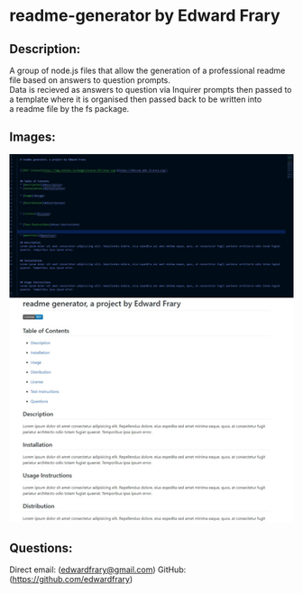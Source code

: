 # readme-generator by Edward Frary

## Description:
A group of node.js files that allow the generation of a professional readme file based on answers to question prompts.  
Data is recieved as answers to question via Inquirer prompts then passed to a template where it is organised then passed back to be written into   
a readme file by the fs package.

## Images: 

![code](./Develop/utils/assets/images/code.jpg) 
![readme](./Develop/utils/assets/images/readme.jpg)

## Questions:
Direct email: (edwardfrary@gmail.com)
GitHub: (https://github.com/edwardfrary)
 
